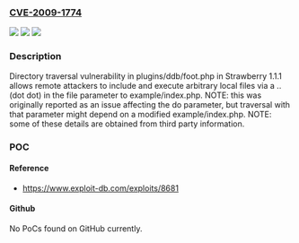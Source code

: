 ### [CVE-2009-1774](https://cve.mitre.org/cgi-bin/cvename.cgi?name=CVE-2009-1774)
![](https://img.shields.io/static/v1?label=Product&message=n%2Fa&color=blue)
![](https://img.shields.io/static/v1?label=Version&message=n%2Fa&color=blue)
![](https://img.shields.io/static/v1?label=Vulnerability&message=n%2Fa&color=brighgreen)

### Description

Directory traversal vulnerability in plugins/ddb/foot.php in Strawberry 1.1.1 allows remote attackers to include and execute arbitrary local files via a .. (dot dot) in the file parameter to example/index.php.  NOTE: this was originally reported as an issue affecting the do parameter, but traversal with that parameter might depend on a modified example/index.php.  NOTE: some of these details are obtained from third party information.

### POC

#### Reference
- https://www.exploit-db.com/exploits/8681

#### Github
No PoCs found on GitHub currently.

